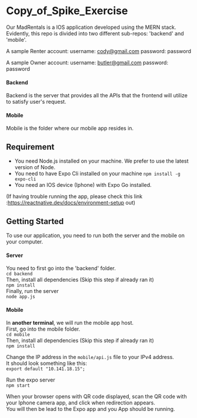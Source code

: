 # Copy_of_Spike_Exercise

Our MadRentals is a IOS application developed using the MERN stack. Evidently, this repo is divided into two different sub-repos: 'backend' and 'mobile'.


A sample Renter account: 
username: cody@gmail.com
password: password

A sample Owner account:
username: butler@gmail.com
password: password


#### Backend 
Backend is the server that provides all the APIs that the frontend will utilize to satisfy user's request.
#### Mobile
Mobile is the folder where our mobile app resides in. 


## Requirement
- You need Node.js installed on your machine. We prefer to use the latest version of Node. 
- You need to have Expo Cli installed on your machine
   `npm install -g expo-cli`
- You need an IOS device (Iphone) with Expo Go installed.

(If having trouble running the app, please check this link :https://reactnative.dev/docs/environment-setup out)



## Getting Started

To use our application, you need to run both the server and the mobile on your computer.

#### Server
You need to first go into the 'backend' folder.\
`cd backend`\
Then, install all dependencies (Skip this step if already ran it)\
`npm install` \
Finally, run the server\
`node app.js`

#### Mobile
In **another terminal**, we will run the mobile app host.\
First, go into the mobile folder.\
`cd mobile`\
Then, install all dependencies (Skip this step if already ran it)\
`npm install` 

Change the IP address in the `mobile/api.js`  file to your IPv4 address.\
It should look something like this:\
`export default "10.141.18.15";`

Run the expo server\
`npm start`

When your browser opens with QR code displayed, scan the QR code with your Iphone camera app, and click when redirection appears.\
You will then be lead to the Expo app and you App should be running.
